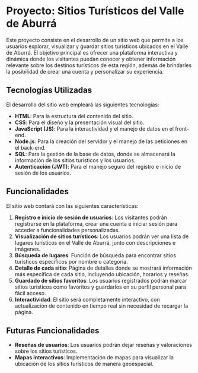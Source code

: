 # Proyecto: Sitios Turísticos del Valle de Aburrá

Este proyecto consiste en el desarrollo de un sitio web que permite a los usuarios explorar, visualizar y guardar sitios turísticos ubicados en el Valle de Aburrá. El objetivo principal es ofrecer una plataforma interactiva y dinámica donde los visitantes puedan conocer y obtener información relevante sobre los destinos turísticos de esta región, además de brindarles la posibilidad de crear una cuenta y personalizar su experiencia.

## Tecnologías Utilizadas

El desarrollo del sitio web empleará las siguientes tecnologías:

- **HTML**: Para la estructura del contenido del sitio.
- **CSS**: Para el diseño y la presentación visual del sitio.
- **JavaScript (JS)**: Para la interactividad y el manejo de datos en el front-end.
- **Node.js**: Para la creación del servidor y el manejo de las peticiones en el back-end.
- **SQL**: Para la gestión de la base de datos, donde se almacenará la información de los sitios turísticos y los usuarios.
- **Autenticación (JWT)**: Para el manejo seguro del registro e inicio de sesión de los usuarios.

## Funcionalidades

El sitio web contará con las siguientes características:

1. **Registro e inicio de sesión de usuarios**: Los visitantes podrán registrarse en la plataforma, crear una cuenta e iniciar sesión para acceder a funcionalidades personalizadas.
2. **Visualización de sitios turísticos**: Los usuarios podrán ver una lista de lugares turísticos en el Valle de Aburrá, junto con descripciones e imágenes.
3. **Búsqueda de lugares**: Función de búsqueda para encontrar sitios turísticos específicos por nombre o categoría.
4. **Detalle de cada sitio**: Página de detalles donde se mostrará información más específica de cada sitio, incluyendo ubicación, horarios y reseñas.
5. **Guardado de sitios favoritos**: Los usuarios registrados podrán marcar sitios turísticos como favoritos y guardarlos en su perfil personal para fácil acceso.
6. **Interactividad**: El sitio será completamente interactivo, con actualización de contenido en tiempo real sin necesidad de recargar la página.

## Futuras Funcionalidades

- **Reseñas de usuarios**: Los usuarios podrán dejar reseñas y valoraciones sobre los sitios turísticos.
- **Mapas interactivos**: Implementación de mapas para visualizar la ubicación de los sitios turísticos de manera geoespacial.
